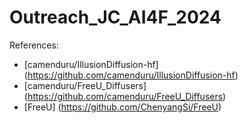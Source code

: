 # Outreach_JC_AI4F_2024

References:

- [camenduru/IllusionDiffusion-hf] (https://github.com/camenduru/IllusionDiffusion-hf)
- [camenduru/FreeU_Diffusers] (https://github.com/camenduru/FreeU_Diffusers)
- [FreeU] (https://github.com/ChenyangSi/FreeU)
